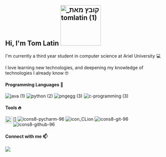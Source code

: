 ## Hi, I'm Tom Latin <img width="128" alt="_קובץ מאת tomlatin (1)" src="https://user-images.githubusercontent.com/57855070/98300636-3946f480-1fc2-11eb-8306-764815770219.png">

I'm currently a third year student in computer science at Ariel University 💻

I love learning new technologies, and deepening my knowledge of technologies I already know 🤓

#### Programming Languages 🚀
![java (1)](https://user-images.githubusercontent.com/57855070/98301894-33521300-1fc4-11eb-860e-f06c2a2e9dce.png)
![python (2)](https://user-images.githubusercontent.com/57855070/98302169-9c398b00-1fc4-11eb-9734-1c075d91db98.png)
![pngegg (3)](https://user-images.githubusercontent.com/57855070/98302891-e8d19600-1fc5-11eb-88ff-96a990f80521.png)
![c-programming (3)](https://user-images.githubusercontent.com/57855070/98302338-e1f65380-1fc4-11eb-95ae-ad38f2c4fc13.png)


#### Tools 🔥

[<img align="left" width="22px" src="https://user-images.githubusercontent.com/57855070/98331898-3a017a00-2006-11eb-938a-eb22d38f9f57.png" />]
![icons8-pycharm-96](https://user-images.githubusercontent.com/57855070/98332075-a4b2b580-2006-11eb-95ff-906388b38446.png)
![icon_CLion](https://user-images.githubusercontent.com/57855070/98332831-1dfed800-2008-11eb-85dc-9925b457b3d4.png)
![icons8-git-96](https://user-images.githubusercontent.com/57855070/98332575-94e7a100-2007-11eb-9c2b-81ad2d1d04f1.png)
![icons8-github-96](https://user-images.githubusercontent.com/57855070/98332622-ad57bb80-2007-11eb-8ecb-9bd68aefeef6.png)

#### Connect with me 📫

[<img align="left" src="https://user-images.githubusercontent.com/57855070/98333031-8fd72180-2008-11eb-96ce-cc86e185889c.png"/>][linkedin]


[linkedin]: https://www.linkedin.com/in/tom-latin/












<!--




**TomLatin/TomLatin** is a ✨ _special_ ✨ repository because its `README.md` (this file) appears on your GitHub profile.

Here are some ideas to get you started:

- 🔭 I’m currently working on ...
- 🌱 I’m currently learning ...
- 👯 I’m looking to collaborate on ...
- 🤔 I’m looking for help with ...
- 💬 Ask me about ...
- 📫 How to reach me: ...
- 😄 Pronouns: ...
- ⚡ Fun fact: ...
-->
